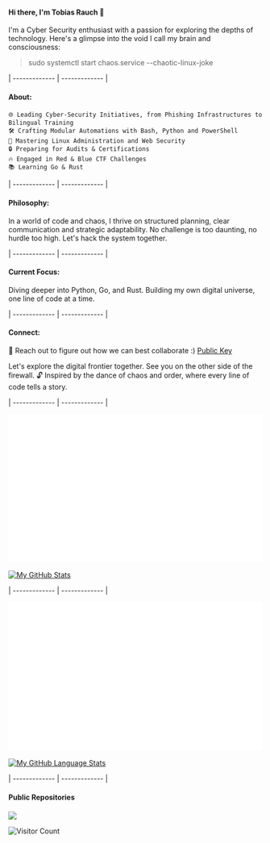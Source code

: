 #### Hi there, I'm Tobias Rauch 👋

I'm a Cyber Security enthusiast with a passion for exploring the depths of technology. Here's a glimpse into the void I call my brain and consciousness:


> sudo systemctl start chaos.service --chaotic-linux-joke

| ------------- | ------------- |
#### About:

    🌐 Leading Cyber-Security Initiatives, from Phishing Infrastructures to Bilingual Training
    🛠️ Crafting Modular Automations with Bash, Python and PowerShell
    🐧 Mastering Linux Administration and Web Security
    🔒 Preparing for Audits & Certifications
    🔥 Engaged in Red & Blue CTF Challenges
    📚️ Learning Go & Rust

| ------------- | ------------- |
#### Philosophy:

In a world of code and chaos, I thrive on structured planning, clear communication and strategic adaptability. No challenge is too daunting, no hurdle too high. Let's hack the system together.

| ------------- | ------------- |
#### Current Focus:

Diving deeper into Python, Go, and Rust. 
Building my own digital universe, one line of code at a time.

| ------------- | ------------- |
#### Connect:

📧 Reach out to figure out how we can best collaborate :)
<a href="https://github.com/tobias-rauch/tobias-rauch/raw/main/7AEB292A8DCD562898D3C2D64B31E5B03FAB4761.asc">Public Key</a>


Let's explore the digital frontier together. See you on the other side of the firewall. 🔓
Inspired by the dance of chaos and order, where every line of code tells a story.



| ------------- | ------------- |

![My GitHub Stats](https://raw.githubusercontent.com/tobias-rauch/github-stats/master/generated/overview.svg#gh-dark-mode-only)

[![My GitHub Stats](https://github-readme-stats.vercel.app/api/?username=tobias-rauch&count_private=true&theme=tokyonight&showicons=true)]()


| ------------- | ------------- |

![My GitHub Language Stats](https://raw.githubusercontent.com/tobias-rauch/github-stats/master/generated/languages.svg#gh-dark-mode-only)

[![My GitHub Language Stats](https://github-readme-stats.vercel.app/api/top-langs/?username=tobias-rauch&langs_count=5&theme=tokyonight)]()



| ------------- | ------------- |
#### Public Repositories

<a href="https://github.com/tobias-rauch/tobias-rauch">
  <img align="center" src="https://github-readme-stats.vercel.app/api/pin/?username=tobias-rauch&repo=tobias-rauch&theme=buefy" />
</a>







![Visitor Count](https://profile-counter.glitch.me/{tobias-rauch}/count.svg)

